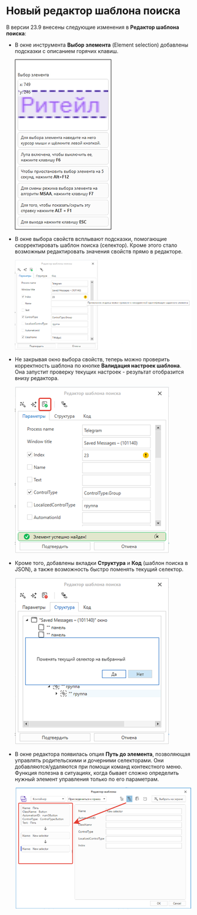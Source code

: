# Новый редактор шаблона поиска

В версии 23.9 внесены следующие изменения в **Редактор шаблона поиска**:

* В окне инструмента **Выбор элемента** (Element selection) добавлены подсказки с описанием горячих клавиш. 
  
  ![](<../../../.gitbook/assets/picker-3.png>)
   
* В окне выбора свойств всплывают подсказки, помогающие скорректировать шаблон поиска (селектор). Кроме этого стало возможным редактировать значения свойств прямо в редакторе.
  
  ![](<../../../.gitbook/assets/tips-in-template-editor.png>)
     
* Не закрывая окно выбора свойств, теперь можно проверить корректность шаблона по кнопке **Валидация настроек шаблона**. Она запустит проверку текущих настроек - результат отобразится внизу редактора. 

  ![](<../../../.gitbook/assets/search settings validation.png>)

* Кроме того, добавлены вкладки **Структура** и **Код** (шаблон поиска в JSON), а также возможность быстро поменять текущий селектор.

  ![](<../../../.gitbook/assets/structure-tub-in-editor.png>)

* В окне редактора появилась опция **Путь до элемента**, позволяющая управлять родительскими и дочерними селекторами. Они добавляются/удаляются при помощи команд контекстного меню. Функция полезна в ситуациях, когда бывает сложно определить нужный элемент управления только по его параметрам.

  ![](<../../../.gitbook/assets/path-to-element-in-editor-2.png>)
